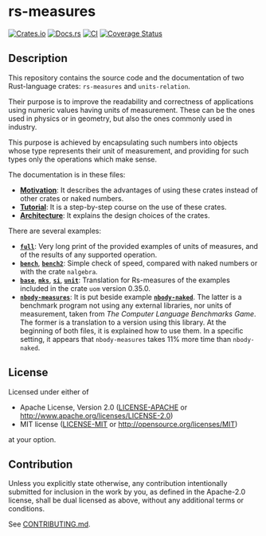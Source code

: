 # rs-measures

[![Crates.io](https://img.shields.io/crates/v/rs-measures.svg)](https://crates.io/crates/rs-measures)
[![Docs.rs](https://docs.rs/rs-measures/badge.svg)](https://docs.rs/rs-measures)
[![CI](https://github.com/carlomilanesi/rs-measures/workflows/Continuous%20Integration/badge.svg)](https://github.com/carlomilanesi/rs-measures/actions)
[![Coverage Status](https://coveralls.io/repos/github/carlomilanesi/rs-measures/badge.svg?branch=master)](https://coveralls.io/github/carlomilanesi/rs-measures?branch=master)

## Description

This repository contains the source code and the documentation of two Rust-language crates: `rs-measures` and `units-relation`.

Their purpose is to improve the readability and correctness of applications using numeric values having units of measurement.
These can be the ones used in physics or in geometry, but also the ones commonly used in industry.

This purpose is achieved by encapsulating such numbers into objects whose type represents their unit of measurement, and providing for such types only the operations which make sense.

The documentation is in these files:
* [**Motivation**](docs/Motivation.md): It describes the advantages of using these crates instead of other crates or naked numbers.
* [**Tutorial**](docs/Tutorial.md): It is a step-by-step course on the use of these crates.
* [**Architecture**](docs/Architecture.md): It explains the design choices of the crates.

There are several examples:
* [**`full`**](units-relation/examples/full.rs): Very long print of the provided examples of units of measures, and of the results of any supported operation.
* [**`bench`**](units-relation/examples/bench.rs), [**`bench2`**](rs-measures/examples/bench2.rs): Simple check of speed, compared with naked numbers or with the crate `nalgebra`.
* [**`base`**](units-relation/examples/base.rs), [**`mks`**](units-relation/examples/mks.rs), [**`si`**](units-relation/examples/si.rs), [**`unit`**](units-relation/examples/unit.rs): Translation for Rs-measures of the examples included in the crate `uom` version 0.35.0.
* [**`nbody-measures`**](units-relation/examples/nbody-measures.rs): It is put beside example [**`nbody-naked`**](units-relation/examples/nbody-naked.rs). The latter is a benchmark program not using any external libraries, nor units of measurement, taken from *The Computer Language Benchmarks Game*. The former is a translation to a version using this library. At the beginning of both files, it is explained how to use them. In a specific setting, it appears that `nbody-measures` takes 11% more time than `nbody-naked`.

## License

Licensed under either of

 * Apache License, Version 2.0
   ([LICENSE-APACHE](LICENSE-APACHE) or http://www.apache.org/licenses/LICENSE-2.0)
 * MIT license
   ([LICENSE-MIT](LICENSE-MIT) or http://opensource.org/licenses/MIT)

at your option.

## Contribution

Unless you explicitly state otherwise, any contribution intentionally submitted
for inclusion in the work by you, as defined in the Apache-2.0 license, shall be
dual licensed as above, without any additional terms or conditions.

See [CONTRIBUTING.md](CONTRIBUTING.md).

